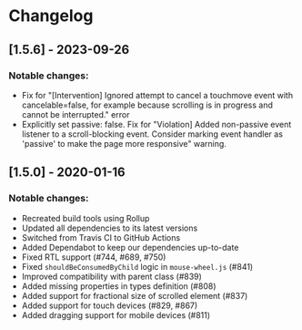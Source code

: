 # Changelog

## [1.5.6] - 2023-09-26

### Notable changes:
- Fix for "[Intervention] Ignored attempt to cancel a touchmove event with cancelable=false, for example because scrolling is in progress and cannot be interrupted." error
- Explicitly set passive: false. Fix for "Violation] Added non-passive event listener to a scroll-blocking <some> event. Consider marking event handler as 'passive' to make the page more responsive" warning.

## [1.5.0] - 2020-01-16

### Notable changes:
- Recreated build tools using Rollup
- Updated all dependencies to its latest versions
- Switched from Travis CI to GitHub Actions
- Added Dependabot to keep our dependencies up-to-date
- Fixed RTL support (#744, #689, #750)
- Fixed `shouldBeConsumedByChild` logic in `mouse-wheel.js` (#841)
- Improved compatibility with parent class (#839)
- Added missing properties in types definition (#808)
- Added support for fractional size of scrolled element (#837)
- Added support for touch devices (#829, #867)
- Added dragging support for mobile devices (#811)
